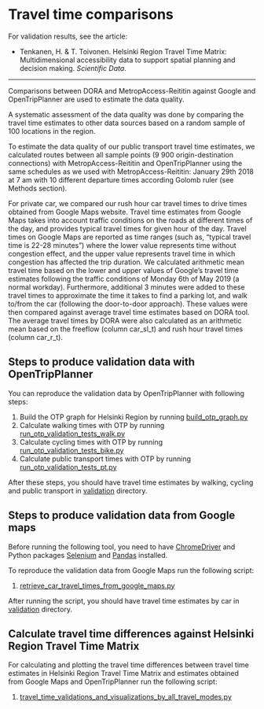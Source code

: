 # Travel time comparisons

For validation results, see the article:

 - Tenkanen, H. & T. Toivonen. Helsinki Region Travel Time Matrix: Multidimensional accessibility data to support spatial planning and decision making. *Scientific Data*.

-----

Comparisons between DORA and MetropAccess-Reititin against Google and OpenTripPlanner are used to estimate the data quality.

A systematic assessment of the data quality was done by comparing the travel time estimates 
to other data sources based on a random sample of 100 locations in the region. 

To estimate the data quality of our public transport travel time estimates, 
we calculated routes between all sample points (9 900 origin-destination connections) 
with MetropAccess-Reititin and OpenTripPlanner using the same 
schedules as we used with MetropAccess-Reititin: January 29th 2018 at 7 am with 10 different departure times 
according Golomb ruler (see Methods section). 

For private car, we compared our rush hour car travel times to drive times obtained from Google Maps website. 
Travel time estimates from Google Maps takes into account traffic conditions on the roads at different times of the day, 
and provides typical travel times for given hour of the day. Travel times on Google Maps are reported as 
time ranges (such as, “typical travel time is 22-28 minutes”) where the lower value represents time without congestion effect, 
and the upper value represents travel time in which congestion has affected the trip duration. 
We calculated arithmetic mean travel time based on the lower and upper values of Google’s travel time estimates 
following the traffic conditions of Monday 6th of May 2019 (a normal workday). Furthermore, additional 3 minutes were added to 
these travel times to approximate the time it takes to find a parking lot, 
and walk to/from the car (following the door-to-door approach). These values were then compared against average travel time estimates 
based on DORA tool. The average travel times by DORA were also calculated as an arithmetic mean based 
on the freeflow (column car_sl_t) and rush hour travel times (column car_r_t). 

## Steps to produce validation data with OpenTripPlanner

You can reproduce the validation data by OpenTripPlanner with following steps:

 1. Build the OTP graph for Helsinki Region by running [build_otp_graph.py](build_otp_graph.py)
 2. Calculate walking times with OTP by running [run_otp_validation_tests_walk.py](run_otp_validation_tests_walk.py)
 3. Calculate cycling times with OTP by running [run_otp_validation_tests_bike.py](run_otp_validation_tests_bike.py)
 4. Calculate public transport times with OTP by running [run_otp_validation_tests_pt.py](run_otp_validation_tests_pt.py)

After these steps, you should have travel time estimates by walking, cycling and public transport in [validation](validation) directory.

## Steps to produce validation data from Google maps

Before running the following tool, you need to have [ChromeDriver](https://chromedriver.chromium.org/downloads) and 
Python packages [Selenium](https://selenium-python.readthedocs.io/installation.html) and [Pandas](https://pandas.pydata.org/) installed.

To reproduce the validation data from Google Maps run the following script:
 
 1. [retrieve_car_travel_times_from_google_maps.py](retrieve_car_travel_times_from_google_maps.py)

After running the script, you should have travel time estimates by car in [validation](validation) directory.

## Calculate travel time differences against Helsinki Region Travel Time Matrix

For calculating and plotting the travel time differences between travel time estimates 
in Helsinki Region Travel Time Matrix and estimates obtained from Google Maps and OpenTripPlanner
run the following script:

 1. [travel_time_validations_and_visualizations_by_all_travel_modes.py](travel_time_validations_and_visualizations_by_all_travel_modes.py)